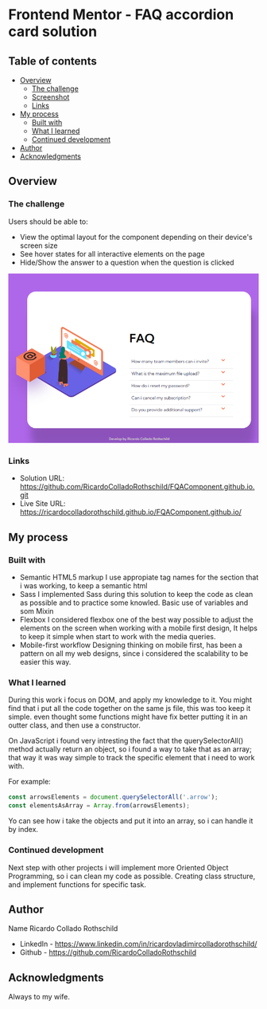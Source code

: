# Frontend Mentor - FAQ accordion card solution

## Table of contents

- [Overview](#overview)
  - [The challenge](#the-challenge)
  - [Screenshot](#screenshot)
  - [Links](#links)
- [My process](#my-process)
  - [Built with](#built-with)
  - [What I learned](#what-i-learned)
  - [Continued development](#continued-development)
- [Author](#author)
- [Acknowledgments](#acknowledgments)


## Overview

### The challenge

Users should be able to:

- View the optimal layout for the component depending on their device's screen size
- See hover states for all interactive elements on the page
- Hide/Show the answer to a question when the question is clicked

![](./screenshot.png)

### Links

- Solution URL: https://github.com/RicardoColladoRothschild/FQAComponent.github.io.git
- Live Site URL: https://ricardocolladorothschild.github.io/FQAComponent.github.io/

## My process

### Built with

- Semantic HTML5 markup
 I use appropiate tag names for the section that i was working, to keep a semantic html
- Sass
I implemented Sass during this solution to keep the code as clean as possible and to practice some knowled. Basic use of variables and som Mixin
- Flexbox
I considered flexbox one of the best way possible to adjust the elements on the screen when working with a mobile first design, It helps to keep it simple when start to work with the media queries. 
- Mobile-first workflow
Designing thinking on mobile first, has been a pattern on all my web designs, since i considered the scalability to be easier this way.

### What I learned

During this work i focus on DOM, and apply my knowledge to it. You might find that i put all the code together on the same js file, this was too keep it simple. even thought some functions might have fix better putting it in an outter class, and then use a constructor.

On JavaScript i found very intresting the fact that the querySelectorAll() method actually return an object, so i found a way to take that as an array; that way it was way simple to track the specific element that i need to work with.

For example:

```js
const arrowsElements = document.querySelectorAll('.arrow');
const elementsAsArray = Array.from(arrowsElements);
```

Yo can see how i take the objects and put it into an array, so i can handle it by index.

### Continued development

Next step with other projects i will implement more Oriented Object Programming, so i can clean my code as possible.
Creating class structure, and implement functions for specific task.

## Author
Name Ricardo Collado Rothschild
- LinkedIn - https://www.linkedin.com/in/ricardovladimircolladorothschild/
- Github - https://github.com/RicardoColladoRothschild

## Acknowledgments
Always to my wife. 